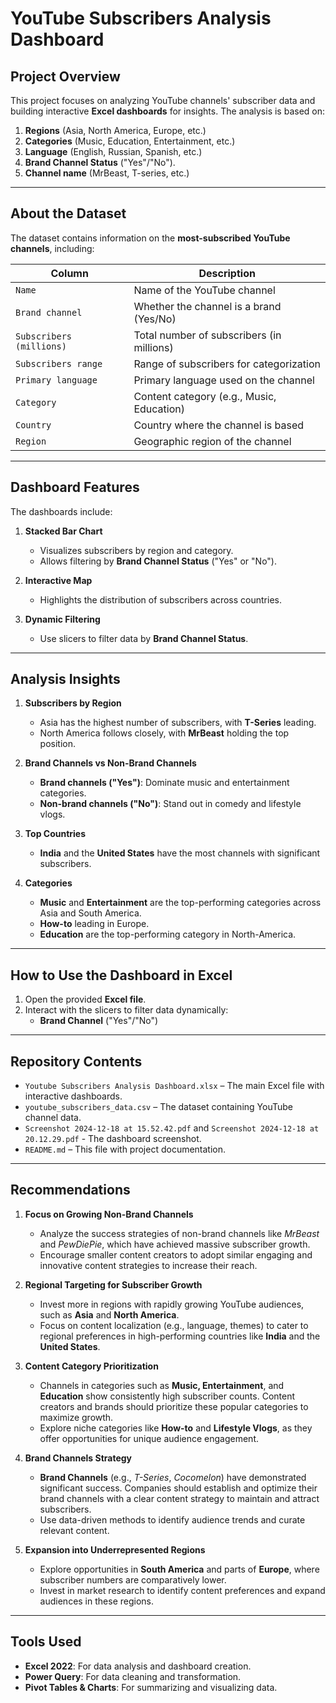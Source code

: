 # **YouTube Subscribers Analysis Dashboard**

## **Project Overview**
This project focuses on analyzing YouTube channels' subscriber data and building interactive **Excel dashboards** for insights. The analysis is based on:  
1. **Regions** (Asia, North America, Europe, etc.)  
2. **Categories** (Music, Education, Entertainment, etc.)
3. **Language** (English, Russian, Spanish, etc.)  
4. **Brand Channel Status** ("Yes"/"No").
5. **Channel name** (MrBeast, T-series, etc.)

---

## **About the Dataset**  
The dataset contains information on the **most-subscribed YouTube channels**, including:  

| **Column**                | **Description**                             |  
|---------------------------|---------------------------------------------|  
| `Name`                    | Name of the YouTube channel                |  
| `Brand channel`           | Whether the channel is a brand (Yes/No)    |  
| `Subscribers (millions)`  | Total number of subscribers (in millions)  |  
| `Subscribers range`       | Range of subscribers for categorization    |  
| `Primary language`        | Primary language used on the channel       |  
| `Category`                | Content category (e.g., Music, Education)  |  
| `Country`                 | Country where the channel is based         |  
| `Region`                  | Geographic region of the channel           |  

---

## **Dashboard Features**  
The dashboards include:  

1. **Stacked Bar Chart**  
   - Visualizes subscribers by region and category.  
   - Allows filtering by **Brand Channel Status** ("Yes" or "No").  

2. **Interactive Map**  
   - Highlights the distribution of subscribers across countries.    

3. **Dynamic Filtering**  
   - Use slicers to filter data by **Brand Channel Status**. 

---

## **Analysis Insights**  

1. **Subscribers by Region**  
   - Asia has the highest number of subscribers, with **T-Series** leading.  
   - North America follows closely, with **MrBeast** holding the top position.  

2. **Brand Channels vs Non-Brand Channels**  
   - **Brand channels ("Yes")**: Dominate music and entertainment categories.  
   - **Non-brand channels ("No")**: Stand out in comedy and lifestyle vlogs.  

3. **Top Countries**  
   - **India** and the **United States** have the most channels with significant subscribers.  

4. **Categories**  
   - **Music** and **Entertainment** are the top-performing categories across Asia and South America.
   - **How-to** leading in Europe.
   - **Education** are the top-performing category in North-America.
  

---

## **How to Use the Dashboard in Excel**  

1. Open the provided **Excel file**.  
2. Interact with the slicers to filter data dynamically:  
   - **Brand Channel** ("Yes"/"No")   

---

## **Repository Contents**  

- `Youtube Subscribers Analysis Dashboard.xlsx` – The main Excel file with interactive dashboards.  
- `youtube_subscribers_data.csv` – The dataset containing YouTube channel data.
- `Screenshot 2024-12-18 at 15.52.42.pdf` and `Screenshot 2024-12-18 at 20.12.29.pdf` - The dashboard screenshot.
- `README.md` – This file with project documentation.  

---

## **Recommendations**  

1. **Focus on Growing Non-Brand Channels**  
   - Analyze the success strategies of non-brand channels like *MrBeast* and *PewDiePie*, which have achieved massive subscriber growth.  
   - Encourage smaller content creators to adopt similar engaging and innovative content strategies to increase their reach.  

2. **Regional Targeting for Subscriber Growth**  
   - Invest more in regions with rapidly growing YouTube audiences, such as **Asia** and **North America**.  
   - Focus on content localization (e.g., language, themes) to cater to regional preferences in high-performing countries like **India** and the **United States**.  

3. **Content Category Prioritization**  
   - Channels in categories such as **Music, Entertainment**, and **Education** show consistently high subscriber counts. Content creators and brands should prioritize these popular categories to maximize growth.  
   - Explore niche categories like **How-to** and **Lifestyle Vlogs**, as they offer opportunities for unique audience engagement.

4. **Brand Channels Strategy**  
   - **Brand Channels** (e.g., *T-Series*, *Cocomelon*) have demonstrated significant success. Companies should establish and optimize their brand channels with a clear content strategy to maintain and attract subscribers.  
   - Use data-driven methods to identify audience trends and curate relevant content.
     
5. **Expansion into Underrepresented Regions**  
   - Explore opportunities in **South America** and parts of **Europe**, where subscriber numbers are comparatively lower.  
   - Invest in market research to identify content preferences and expand audiences in these regions.  

---

## **Tools Used**  
- **Excel 2022**: For data analysis and dashboard creation.  
- **Power Query**: For data cleaning and transformation.  
- **Pivot Tables & Charts**: For summarizing and visualizing data.  
 
